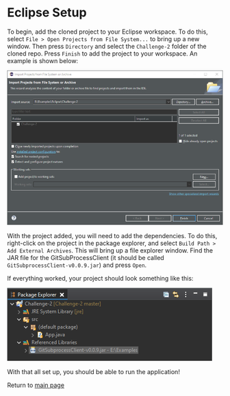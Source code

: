 # Eclipse Setup

To begin, add the cloned project to your Eclipse workspace. To do this, select ``File > Open Projects from File System...`` to bring up a new window. Then press ``Directory`` and select the ``Challenge-2`` folder of the cloned repo. Press ``Finish`` to add the project to your workspace. An example is shown below:

![Open Project Eclipse](./assets/images/Eclipse1.png)

With the project added, you will need to add the dependencies. To do this, right-click on the project in the package explorer, and select ``Build Path > Add External Archives``. This will bring up a file explorer window. Find the JAR file for the GitSubProcessClient (it should be called ``GitSubprocessClient-v0.0.9.jar``) and press ``Open``.

If everything worked, your project should look something like this:

![End Eclipse](./assets/images/Eclipse2.png)

With that all set up, you should be able to run the application!

Return to [main page](./)